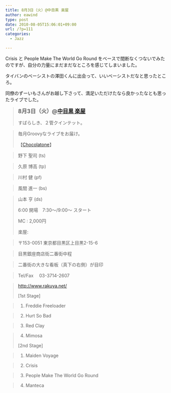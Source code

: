 ```yaml
---
title: 8月3日（火）@中目黒 楽屋
author: eawind
type: post
date: 2010-08-05T15:06:01+09:00
url: /?p=111
categories:
  - Jazz

---
```

Crisis と People Make The World Go Round をベースで間断なくつないでみたのですが、自分の力量にまだまだなところを感じてしまいました。

タイバンのベーシストの澤田くんに出会って、いいベーシストだなと思ったところ。

同僚のずーいもさんがお越し下さって、満足いただけたなら良かったなとも思ったライブでした。

> <big><strong>8月3日（火）@<a href="http://www.rakuya.net/" target="_blank">中目黒 楽屋</a></strong></big>
> 
> すばらしき、２管クインテット。
  
> 毎月Groovyなライブをお届け。
> 
> 【[Chocolatone][1]】
  
> 野下 聖司 (ts)
  
> 久原 博高 (tp)
  
> 川村 健 (pf)
  
> 風間 進一 (bs)
  
> 山本 亨 (ds)
> 
> 6:00 開場　7:30〜/9:00〜 スタート
> 
> MC : 2,000円
> 
> 楽屋: 
  
> 〒153-0051 東京都目黒区上目黒2-15-6
  
> 目黒銀座商店街二番街中程
  
> 二番街の大きな看板（真下の右側）が目印
  
> Tel/Fax　 03-3714-2607
  
> <a href="http://www.rakuya.net/" target="_blank">http://www.rakuya.net/</a>
> 
> [1st Stage]
  
> 1. Freddie Freeloader
  
> 2. Hurt So Bad
  
> 3. Red Clay
  
> 4. Mimosa
> 
> [2nd Stage]
  
> 1. Maiden Voyage
  
> 2. Crisis
  
> 3. People Make The World Go Round
  
> 4. Manteca

 [1]: http://www.eawind.net/?page_id=930
